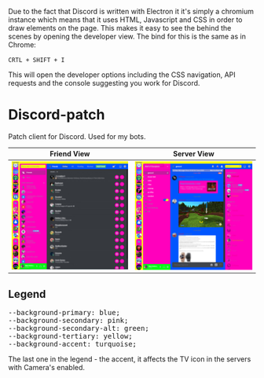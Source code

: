 Due to the fact that Discord is written with Electron it it's simply a chromium instance which means that it uses HTML, Javascript and CSS in order to draw elements on the page. This makes it easy to see the behind the scenes by opening the developer view. The bind for this is the same as in Chrome:
```
CRTL + SHIFT + I
```
This will open the developer options including the CSS navigation, API requests and the console suggesting you work for Discord.

# Discord-patch
Patch client for Discord. Used for my bots.

Friend View                |  Server View
:-------------------------:|:-------------------------:
![](images/discordcss.jpg)  |  ![](images/discord2css.jpg)

## Legend
<pre>
--background-primary: blue;
--background-secondary: pink;
--background-secondary-alt: green;
--background-tertiary: yellow;
--background-accent: turquoise;
</pre>

The last one in the legend - the accent,  it affects the TV icon in the servers with Camera's enabled.

